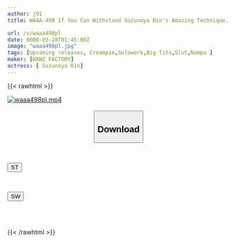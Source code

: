 ```yaml
---
author: j91
title: WAAA-498 If You Can Withstand Suzunoya Rin's Amazing Technique, You Can Have Raw Creampie SEX!

url: /v/waaa498pl
date: 0000-03-28T01:45:00Z
image: "waaa498pl.jpg"
tags: [Upcoming releases, Creampie,Solowork,Big Tits,Slut,Nampa	]
maker: [WANZ FACTORY]
actress: [ Suzunoya Rin]
---
```



{{< rawhtml >}}

<div class="video" data-videoid="pending_link.html">
    <a href="javascript:;">
        <img src="/v/waaa498pl/waaa498pl.jpg" width="WIDTH" height="HEIGHT" alt="waaa498pl.mp4" loading="lazy">
    </a>
</div>

<script type="text/javascript" src="https://j91.asia/asset/on-demand-pend.js"></script>

<br>
  <link rel="stylesheet" href="https://j91.asia/asset/bs5.css">
  
  <center>
  <button class="btn btn-primary" type="button" data-bs-toggle="collapse" data-bs-target=".multi-collapse" aria-expanded="false" aria-controls="multiCollapseExample1 multiCollapseExample2"><h2>Download</h2></button></center>
</p>
<div class="row">
  <div class="col">
    <div class="collapse multi-collapse" id="multiCollapseExample1">
      <div class="card card-body">
	      	      <br>
<div class="buttons">  
<p><a href="https://j91.asia/pending_link.html" target="_blank"><button class="btn-hover color-3"><i class="fa fa-download"></i> ST</button></a></p></div>
    </div>
  </div>
</div>
  <div class="col">
    <div class="collapse multi-collapse" id="multiCollapseExample2">
      <div class="card card-body">
	      <br>
<div class="buttons">
<p><a href="https://j91.asia/pending_link.html" target="_blank"><button class="btn-hover color-2"><i class="fa fa-download"></i> SW</button></a></p></div>
<br><br>
      </div>
    </div>
  </div>
</div>

{{< /rawhtml >}}